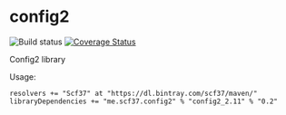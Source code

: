 # config2
![Build status](https://travis-ci.org/scf37/config2.svg?branch=master)
[![Coverage Status](https://coveralls.io/repos/github/scf37/config2/badge.svg?branch=master)](https://coveralls.io/github/scf37/config2?branch=master)

Config2 library

Usage:

```
resolvers += "Scf37" at "https://dl.bintray.com/scf37/maven/"
libraryDependencies += "me.scf37.config2" % "config2_2.11" % "0.2"
```
